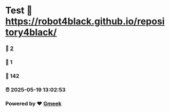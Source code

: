 # Test :link: https://robot4black.github.io/repository4black/ 
### :page_facing_up: [2](https://robot4black.github.io/repository4black//tag.html) 
### :speech_balloon: 1 
### :hibiscus: 142 
### :alarm_clock: 2025-05-19 13:02:53 
### Powered by :heart: [Gmeek](https://github.com/Meekdai/Gmeek)
